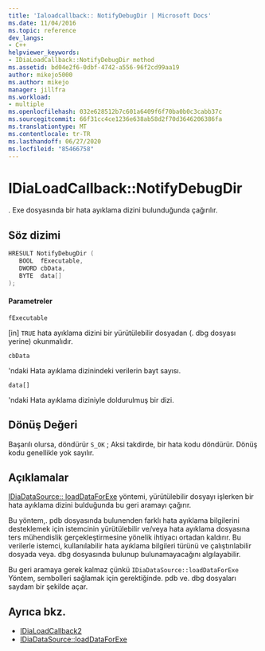 ```yaml
---
title: 'Ialoadcallback:: NotifyDebugDir | Microsoft Docs'
ms.date: 11/04/2016
ms.topic: reference
dev_langs:
- C++
helpviewer_keywords:
- IDiaLoadCallback::NotifyDebugDir method
ms.assetid: bd04e2f6-0dbf-4742-a556-96f2cd99aa19
author: mikejo5000
ms.author: mikejo
manager: jillfra
ms.workload:
- multiple
ms.openlocfilehash: 032e628512b7c601a6409f6f70ba0b0c3cabb37c
ms.sourcegitcommit: 66f31cc4ce1236e638ab58d2f70d3646206386fa
ms.translationtype: MT
ms.contentlocale: tr-TR
ms.lasthandoff: 06/27/2020
ms.locfileid: "85466758"
---
```

# <a name="idialoadcallbacknotifydebugdir"></a>IDiaLoadCallback::NotifyDebugDir
. Exe dosyasında bir hata ayıklama dizini bulunduğunda çağırılır.

## <a name="syntax"></a>Söz dizimi

```C++
HRESULT NotifyDebugDir ( 
   BOOL  fExecutable,
   DWORD cbData,
   BYTE  data[]
);
```

#### <a name="parameters"></a>Parametreler
 `fExecutable`

[in] `TRUE` hata ayıklama dizini bir yürütülebilir dosyadan (. dbg dosyası yerine) okunmalıdır.

 `cbData`

'ndaki Hata ayıklama dizinindeki verilerin bayt sayısı.

 `data[]`

'ndaki Hata ayıklama diziniyle doldurulmuş bir dizi.

## <a name="return-value"></a>Dönüş Değeri
 Başarılı olursa, döndürür `S_OK` ; Aksi takdirde, bir hata kodu döndürür. Dönüş kodu genellikle yok sayılır.

## <a name="remarks"></a>Açıklamalar
 [IDiaDataSource:: loadDataForExe](../../debugger/debug-interface-access/idiadatasource-loaddataforexe.md) yöntemi, yürütülebilir dosyayı işlerken bir hata ayıklama dizini bulduğunda bu geri aramayı çağırır.

 Bu yöntem,. pdb dosyasında bulunenden farklı hata ayıklama bilgilerini desteklemek için istemcinin yürütülebilir ve/veya hata ayıklama dosyasına ters mühendislik gerçekleştirmesine yönelik ihtiyacı ortadan kaldırır. Bu verilerle istemci, kullanılabilir hata ayıklama bilgileri türünü ve çalıştırılabilir dosyada veya. dbg dosyasında bulunup bulunamayacağını algılayabilir.

 Bu geri aramaya gerek kalmaz çünkü `IDiaDataSource::loadDataForExe` Yöntem, sembolleri sağlamak için gerektiğinde. pdb ve. dbg dosyaları saydam bir şekilde açar.

## <a name="see-also"></a>Ayrıca bkz.
- [IDiaLoadCallback2](../../debugger/debug-interface-access/idialoadcallback2.md)
- [IDiaDataSource::loadDataForExe](../../debugger/debug-interface-access/idiadatasource-loaddataforexe.md)